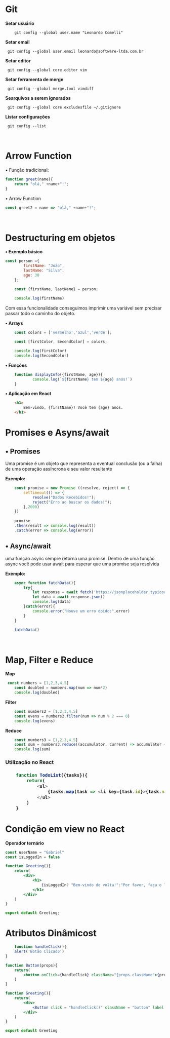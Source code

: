 <h1><b>Git</b></h1>

<b>Setar usuário</b>
```
    git config --global user.name "Leonardo Comelli"
```

<b>Setar email</b>
```
 git config --global user.email leonardo@software-ltda.com.br
```

<b>Setar editor</b>
```
 git config --global core.editor vim
```

<b>Setar ferramenta de merge</b>
```
 git config --global merge.tool vimdiff
```

<b>Searquivos a serem ignorados</b>
```
 git config --global core.excludesfile ~/.gitignore
```

<b>Listar configurações</b>
```
 git config --list
```


<br/>
<h1><b>Arrow Function</b></h1>

• Função tradicional:

```js
function greet(name){
    return "olá," +name+"!";
}
```

• Arrow Function

```js
const greet2 = name => "olá," +name+"!";
```

<br>
<h1><b>Destructuring em objetos</b></h1>

<b>• Exemplo básico</b> 

```js
const person ={
        firstName: "João",
        lastName: "Silva",
        age: 30
    };

    const {firstName, lastName} = person;
    
    console.log(firstName)
```

<p>Com essa funcionalidade conseguimos imprimir uma variável sem precisar passar todo o caminho do objeto.</p>


<b>• Arrays</b>

```js
    const colors = ['vermelho','azul','verde'];

    const [firstColor, SecondColor] = colors;

    console.log(firstColor)
    console.log(SecondColor)
```

<b>• Funções</b>

```js
    function displayInfo({firstName, age}){
            console.log(`${firstName} tem ${age} anos!`)    
    }
```

<b>• Aplicação em React</b>

```html
    <h1>
        Bem-vindo, {firstName}! Você tem {age} anos.
    </h1>
```

<h1>Promises e Asyns/await</h1>

<h2>• Promises</h2>
<p>Uma promise é um objeto que representa a eventual conclusão (ou a falha) de uma operação assíncrona e seu valor resultante</p>

<b>Exemplo:</b>

```js
    const promise = new Promise ((resolve, reject) => {
        setTimeout(() => {
            resolve("Dados Recebidos!");
            reject("Erro ao buscar os dados!");
        },2000)
    })
    
    promise
    .then(result => console.log(result))
    .catch(error => console.log(error))
```

<h2>• Async/await</h2>

<p>uma função async sempre retorna uma promise. Dentro de uma função async você pode usar await para esperar que uma promise seja resolvida</p>

<b>Exemplo:</b>

```js
    async function fatchData(){
        try{
            let response = await fetch('https://jsonplaceholder.typicode.com/todos/1')
            let data = await response.json()
            console.log(data)
        }catch(error){
            console.error("Houve um erro doido:",error)
        }
    }

    fatchData()
```
<br/>
<h1>Map, Filter e Reduce</h1>

<b>Map</b>

```js
 const numbers = [1,2,3,4,5]
    const doubled = numbers.map(num => num*2)
    console.log(doubled)
```

<b>Filter</b>

```js
    const numbers2 = [1,2,3,4,5]
    const evens = numbers2.filter(num => num % 2 === 0)
    console.log(evens)
```

<b>Reduce</b>

```js
    const numbers3 = [1,2,3,4,5]
    const sum = numbers3.reduce((accumulator, current) => accumulator + current, 0)
    console.log(sum)
```

<h3>Utilização no React<h3>

```js
    function TodoList({tasks}){
        return(
            <ul>
                {tasks.map(task => <li key={task.id}>{task.name}</li>)}
            </ul>
        )
    }
```

<h1>Condição em view no React</h1>

<b>Operador ternário</b>

```jsx
const userName = "Gabriel"
const isLoggedIn = false

function Greeting(){
    return(
        <div>
            <h1>
                {isLoggedIn? "Bem-vindo de volta!":"Por favor, faça o login."}
            </h1>
        </div>
    )
}

export default Greeting;
```
<h1>Atributos Dinâmicost</h1>

```jsx
    function handleClick(){
    alert('Botão Clicado')
}

function Button(props){
    return(
        <button onClick={handleClick} className="{props.className">{props.label}</button>
    )
}

function Greeting(){
    return(
        <div>
            <Button click = "handleClick()" className = "button" label = "Me CLique"/>
        </div>
    )
}

export default Greeting

```
